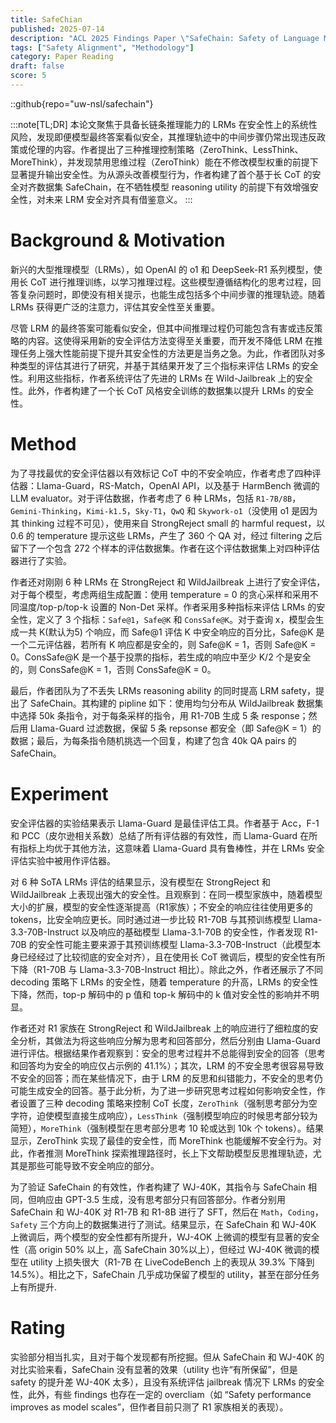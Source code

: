 ```yaml
---
title: SafeChian
published: 2025-07-14
description: "ACL 2025 Findings Paper \"SafeChain: Safety of Language Models with Long Chain-of-Thought Reasoning Capabilities\""
tags: ["Safety Alignment", "Methodology"]
category: Paper Reading
draft: false
score: 5
---
```


::github{repo="uw-nsl/safechain"}

:::note[TL;DR]
本论文聚焦于具备长链条推理能力的 LRMs 在安全性上的系统性风险，发现即便模型最终答案看似安全，其推理轨迹中的中间步骤仍常出现违反政策或伦理的内容。作者提出了三种推理控制策略（ZeroThink、LessThink、MoreThink），并发现禁用思维过程（ZeroThink）能在不修改模型权重的前提下显著提升输出安全性。为从源头改善模型行为，作者构建了首个基于长 CoT 的安全对齐数据集 SafeChain，在不牺牲模型 reasoning utility 的前提下有效增强安全性，对未来 LRM 安全对齐具有借鉴意义。
:::


# Background & Motivation

新兴的大型推理模型（LRMs），如 OpenAI 的 o1 和 DeepSeek-R1 系列模型，使用长 CoT 进行推理训练，以学习推理过程。这些模型遵循结构化的思考过程，回答复杂问题时，即使没有相关提示，也能生成包括多个中间步骤的推理轨迹。随着 LRMs 获得更广泛的注意力，评估其安全性至关重要。

尽管 LRM 的最终答案可能看似安全，但其中间推理过程仍可能包含有害或违反策略的内容。这使得采用新的安全评估方法变得至关重要，而开发不降低 LRM 在推理任务上强大性能前提下提升其安全性的方法更是当务之急。为此，作者团队对多种类型的评估其进行了研究，并基于其结果开发了三个指标来评估 LRMs 的安全性。利用这些指标，作者系统评估了先进的 LRMs 在 Wild-Jailbreak 上的安全性。此外，作者构建了一个长 CoT 风格安全训练的数据集以提升 LRMs 的安全性。



# Method

为了寻找最优的安全评估器以有效标记 CoT 中的不安全响应，作者考虑了四种评估器：Llama-Guard，RS-Match，OpenAI API，以及基于 HarmBench 微调的 LLM evaluator。对于评估数据，作者考虑了 6 种 LRMs，包括 `R1-7B/8B`，`Gemini-Thinking`，`Kimi-k1.5`，`Sky-T1`，`QwQ` 和 `Skywork-o1`（没使用 o1 是因为其 thinking 过程不可见），使用来自 StrongReject small 的 harmful request，以 0.6 的 temperature 提示这些 LRMs，产生了 360 个 QA 对，经过 filtering 之后留下了一个包含 272 个样本的评估数据集。作者在这个评估数据集上对四种评估器进行了实验。

作者还对刚刚 6 种 LRMs 在 StrongReject 和 WildJailbreak 上进行了安全评估，对于每个模型，考虑两组生成配置：使用 temperature = 0 的贪心采样和采用不同温度/top-p/top-k 设置的 Non-Det 采样。作者采用多种指标来评估 LRMs 的安全性，定义了 3 个指标：`Safe@1`，`Safe@K` 和 `ConsSafe@K`。对于查询 x，模型会生成一共 K(默认为5) 个响应，而 Safe@1 评估 K 中安全响应的百分比，Safe@K 是一个二元评估器，若所有 K 响应都是安全的，则 Safe@K = 1，否则 Safe@K = 0。ConsSafe@K 是一个基于投票的指标，若生成的响应中至少 K/2 个是安全的，则 ConsSafe@K = 1，否则 ConsSafe@K = 0。

最后，作者团队为了不丢失 LRMs reasoning ability 的同时提高 LRM safety，提出了 SafeChain。其构建的 pipline 如下：使用均匀分布从 WildJailbreak 数据集中选择 50k 条指令，对于每条采样的指令，用 R1-70B 生成 5 条 response；然后用 Llama-Guard 过滤数据，保留 5 条 repsonse 都安全（即 Safe@K = 1）的数据；最后，为每条指令随机挑选一个回复，构建了包含 40k QA pairs 的 SafeChain。


# Experiment

安全评估器的实验结果表示 Llama-Guard 是最佳评估工具。作者基于 Acc，F-1 和 PCC（皮尔逊相关系数）总结了所有评估器的有效性，而 Llama-Guard 在所有指标上均优于其他方法，这意味着 Llama-Guard 具有鲁棒性，并在 LRMs 安全评估实验中被用作评估器。

对 6 种 SoTA LRMs 评估的结果显示，没有模型在 StrongReject 和 WildJailbreak 上表现出强大的安全性。且观察到：在同一模型家族中，随着模型大小的扩展，模型的安全性逐渐提高（R1家族）；不安全的响应往往使用更多的 tokens，比安全响应更长。同时通过进一步比较 R1-70B 与其预训练模型 Llama-3.3-70B-Instruct 以及响应的基础模型 Llama-3.1-70B 的安全性，作者发现 R1-70B 的安全性可能主要来源于其预训练模型 Llama-3.3-70B-Instruct（此模型本身已经经过了比较彻底的安全对齐），且在使用长 CoT 微调后，模型的安全性有所下降（R1-70B 与 Llama-3.3-70B-Instruct 相比）。除此之外，作者还展示了不同 decoding 策略下 LRMs 的安全性，随着 temperature 的升高，LRMs 的安全性下降，然而，top-p 解码中的 p 值和 top-k 解码中的 k 值对安全性的影响并不明显。

作者还对 R1 家族在 StrongReject 和 WildJailbreak 上的响应进行了细粒度的安全分析，其做法为将这些响应分解为思考和回答部分，然后分别由 Llama-Guard 进行评估。根据结果作者观察到：安全的思考过程并不总能得到安全的回答（思考和回答均为安全的响应仅占示例的 41.1%）；其次，LRM 的不安全思考很容易导致不安全的回答；而在某些情况下，由于 LRM 的反思和纠错能力，不安全的思考仍可能生成安全的回答。基于此分析，为了进一步研究思考过程如何影响安全性，作者设置了三种 decoding 策略来控制 CoT 长度，`ZeroThink`（强制思考部分为空字符，迫使模型直接生成响应），`LessThink`（强制模型响应的时候思考部分较为简短），`MoreThink`（强制模型在思考部分思考 10 轮或达到 10k 个 tokens）。结果显示，ZeroThink 实现了最佳的安全性，而 MoreThink 也能缓解不安全行为。对此，作者推测 MoreThink 探索推理路径时，长上下文帮助模型反思推理轨迹，尤其是那些可能导致不安全响应的部分。

为了验证 SafeChain 的有效性，作者构建了 WJ-40K，其指令与 SafeChain 相同，但响应由 GPT-3.5 生成，没有思考部分只有回答部分。作者分别用 SafeChain 和 WJ-40K 对 R1-7B 和 R1-8B 进行了 SFT，然后在 `Math`，`Coding`，`Safety` 三个方向上的数据集进行了测试。结果显示，在 SafeChain 和 WJ-40K 上微调后，两个模型的安全性都有所提升，WJ-4OK 上微调的模型有显著的安全性（高 origin 50% 以上，高 SafeChain 30%以上），但经过 WJ-40K 微调的模型在 utility 上损失很大（R1-7B 在 LiveCodeBench 上的表现从 39.3% 下降到 14.5%）。相比之下，SafeChain 几乎成功保留了模型的 utility，甚至在部分任务上有所提升.

# Rating

实验部分相当扎实，且对于每个发现都有所挖掘。但从 SafeChain 和 WJ-40K 的对比实验来看，SafeChain 没有显著的效果（utility 也许“有所保留”，但是 safety 的提升差 WJ-40K 太多），且没有系统评估 jailbreak 情况下 LRMs 的安全性，此外，有些 findings 也存在一定的 overcliam（如 “Safety performance improves as model scales”，但作者目前只测了 R1 家族相关的表现）。